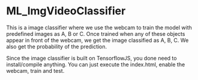 # ML_ImgVideoClassifier

This is a image classifier where we use the webcam to train the model with predefined images as A, B or C. Once trained when
any of these objects appear in front of the webcam, we get the image classified as A, B, C. We also get the probability of the 
prediction. 

Since the image classifier is built on TensorflowJS, you done need to install/compile anything. You can just execute the
index.html, enable the webcam, train and test. 

